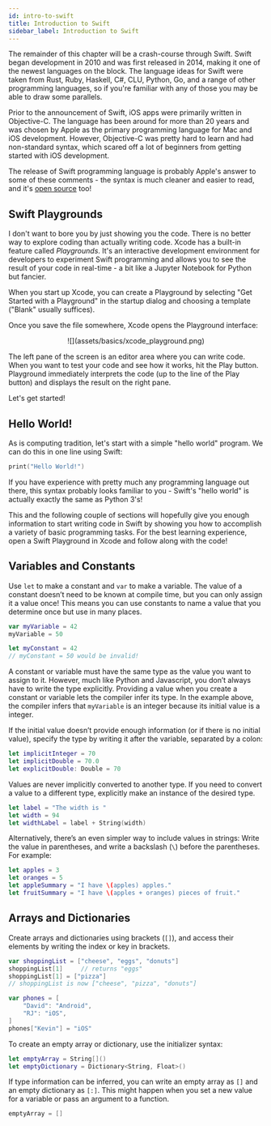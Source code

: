 ```yaml
---
id: intro-to-swift
title: Introduction to Swift
sidebar_label: Introduction to Swift
---
```


The remainder of this chapter will be a crash-course through Swift. Swift began development in 2010 and was first released in 2014, making it one of the newest languages on the block. The language ideas for Swift were taken from Rust, Ruby, Haskell, C#, CLU, Python, Go, and a range of other programming languages, so if you're familiar with any of those you may be able to draw some parallels.

Prior to the announcement of Swift, iOS apps were primarily written in Objective-C. The language has been around for more than 20 years and was chosen by Apple as the primary programming language for Mac and iOS development. However, Objective-C was pretty hard to learn and had non-standard syntax, which scared off a lot of beginners from getting started with iOS development.

The release of Swift programming language is probably Apple's answer to some of these comments - the syntax is much cleaner and easier to read, and it's [open source](https://github.com/apple/swift) too!

## Swift Playgrounds

I don't want to bore you by just showing you the code. There is no better way to explore coding than actually writing code. Xcode has a built-in feature called *Playgrounds*. It's an interactive development environment for developers to experiment Swift programming and allows you to see the result of your code in real-time - a bit like a Jupyter Notebook for Python but fancier.

When you start up Xcode, you can create a Playground by selecting "Get Started with a Playground" in the startup dialog and choosing a template ("Blank" usually suffices).

Once you save the file somewhere, Xcode opens the Playground interface:

<center>![](assets/basics/xcode_playground.png)</center>

The left pane of the screen is an editor area where you can write code. When you want to test your code and see how it works, hit the Play button. Playground immediately interprets the code (up to the line of the Play button) and displays the result on the right pane.

Let's get started!

## Hello World!

As is computing tradition, let's start with a simple "hello world" program. We can do this in one line using Swift:

```swift
print("Hello World!")
```

If you have experience with pretty much any programming language out there, this syntax probably looks familiar to you - Swift's "hello world" is actually exactly the same as Python 3's!

This and the following couple of sections will hopefully give you enough information to start writing code in Swift by showing you how to accomplish a variety of basic programming tasks. For the best learning experience, open a Swift Playground in Xcode and follow along with the code!

## Variables and Constants

Use `let` to make a constant and `var` to make a variable. The value of a constant doesn’t need to be known at compile time, but you can only assign it a value once! This means you can use constants to name a value that you determine once but use in many places.

```swift
var myVariable = 42
myVariable = 50
```

```swift
let myConstant = 42
// myConstant = 50 would be invalid!
```

A constant or variable must have the same type as the value you want to assign to it. However, much like Python and Javascript, you don’t always have to write the type explicitly. Providing a value when you create a constant or variable lets the
compiler infer its type. In the example above, the compiler infers that `myVariable` is an integer because its initial value is a integer.

If the initial value doesn’t provide enough information (or if there is no initial value), specify the type by writing it after the variable, separated by a colon:

```swift
let implicitInteger = 70
let implicitDouble = 70.0
let explicitDouble: Double = 70
```

Values are never implicitly converted to another type. If you need to convert a value to a different type, explicitly make an instance of the desired type.

```swift
let label = "The width is "
let width = 94
let widthLabel = label + String(width)
```

Alternatively, there’s an even simpler way to include values in strings: Write the value in parentheses, and write a backslash (`\`) before the parentheses. For example:

```swift
let apples = 3
let oranges = 5
let appleSummary = "I have \(apples) apples."
let fruitSummary = "I have \(apples + oranges) pieces of fruit."
```

## Arrays and Dictionaries

Create arrays and dictionaries using brackets (`[]`), and access their elements by writing the index or key in brackets.

```swift
var shoppingList = ["cheese", "eggs", "donuts"]
shoppingList[1]		// returns "eggs"
shoppingList[1] = ["pizza"]
// shoppingList is now ["cheese", "pizza", "donuts"] 
```

```swift
var phones = [
	"David": "Android",
	"RJ": "iOS",
]
phones["Kevin"] = "iOS"
```

To create an empty array or dictionary, use the initializer syntax:

```swift
let emptyArray = String[]()
let emptyDictionary = Dictionary<String, Float>()
```

If type information can be inferred, you can write an empty array as `[]` and an empty dictionary as `[:]`. This might happen when you set a new value for a variable or pass an argument to a function.

```swift
emptyArray = []
```
